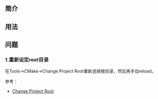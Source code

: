 ## 简介

## 用法

## 问题

### 1.重新设定root目录

在Tools->CMake->Change Project Root重新选择根目录，然后再手动reload。

参考：

- [Change Project Root](https://www.jetbrains.com/help/clion/change-project-root-directory.html)
